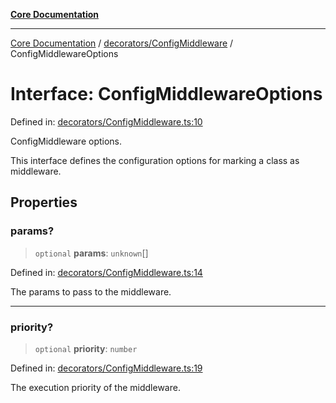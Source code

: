 [**Core Documentation**](../../../README.md)

***

[Core Documentation](../../../README.md) / [decorators/ConfigMiddleware](../README.md) / ConfigMiddlewareOptions

# Interface: ConfigMiddlewareOptions

Defined in: [decorators/ConfigMiddleware.ts:10](https://github.com/stonemjs/core/blob/e2fddc9518734748c09a72d4b4064dd1d4c1288c/src/decorators/ConfigMiddleware.ts#L10)

ConfigMiddleware options.

This interface defines the configuration options for marking a class as middleware.

## Properties

### params?

> `optional` **params**: `unknown`[]

Defined in: [decorators/ConfigMiddleware.ts:14](https://github.com/stonemjs/core/blob/e2fddc9518734748c09a72d4b4064dd1d4c1288c/src/decorators/ConfigMiddleware.ts#L14)

The params to pass to the middleware.

***

### priority?

> `optional` **priority**: `number`

Defined in: [decorators/ConfigMiddleware.ts:19](https://github.com/stonemjs/core/blob/e2fddc9518734748c09a72d4b4064dd1d4c1288c/src/decorators/ConfigMiddleware.ts#L19)

The execution priority of the middleware.
